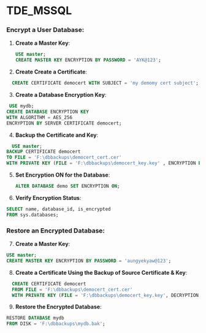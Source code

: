 # TDE_MSSQL

### Encrypt a User Database:

1. **Create a Master Key**:
   ```sql
   USE master;
   CREATE MASTER KEY ENCRYPTION BY PASSWORD = 'AYK@123';
2. **Create Create a Certificate**:
 ```sql
   CREATE CERTIFICATE democert WITH SUBJECT = 'my demomy cert subject';
```
3. **Create a Database Encryption Key**:
```sql
 USE mydb;
CREATE DATABASE ENCRYPTION KEY
WITH ALGORITHM = AES_256
ENCRYPTION BY SERVER CERTIFICATE democert;
```
4. **Backup the Certificate and Key**:
 ```sql
   USE master;
BACKUP CERTIFICATE democert
TO FILE = 'F:\dbbackups\democert_cert.cer'
WITH PRIVATE KEY (FILE = 'F:\dbbackups\democert_key.key' , ENCRYPTION BY PASSWORD = 'AYK@1123');
```
5. **Set Encryption ON for the Database**:
   ```sql
   ALTER DATABASE demo SET ENCRYPTION ON;

   ```
6. **Verify Encryption Status**:
 ```sql
SELECT name, database_id, is_encrypted
FROM sys.databases;
```
### Restore an Encrypted Database:
7. **Create a Master Key**:
 ```sql
USE master;
CREATE MASTER KEY ENCRYPTION BY PASSWORD = 'aungyekyaw@123';
 ```
8. **Create a Certificate Using the Backup of Source Certificate & Key**:
 ```sql
   CREATE CERTIFICATE democert
   FROM FILE = 'F:\dbbackups\democert_cert.cer'
   WITH PRIVATE KEY (FILE = 'F:\dbbackups\democert_key.key', DECRYPTION BY PASSWORD = 'abc@1123');
```
9. **Restore the Encrypted Database**:
 ```sql
RESTORE DATABASE mydb
FROM DISK = 'F:\dbbackups\mydb.bak';
```
   





   
